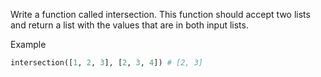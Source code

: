 Write a function called intersection. This function should accept two lists and return a list with the values that are in both input lists.

Example

```py
intersection([1, 2, 3], [2, 3, 4]) # [2, 3]
```
